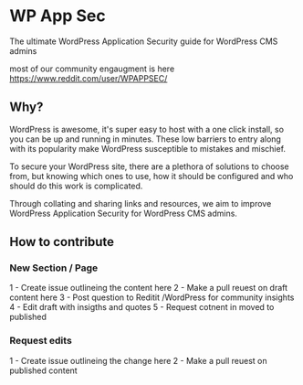 # WP App Sec

The ultimate WordPress Application Security guide for WordPress CMS admins

most of our community engaugment is here https://www.reddit.com/user/WPAPPSEC/

## Why?

WordPress is awesome, it's super easy to host with a one click install, so you can be up and running in minutes. These low barriers to entry along with its popularity make WordPress susceptible to mistakes and mischief.

To secure your WordPress site, there are a plethora of solutions to choose from, but knowing which ones to use, how it should be configured and who should do this work is complicated.

Through collating and sharing links and resources, we aim to improve WordPress Application Security for WordPress CMS admins.

## How to contribute

### New Section / Page 
1 - Create issue outlineing the content here 
2 - Make a pull reuest on draft content here 
3 - Post question to Reditit /WordPress for community insights
4 - Edit draft with insigths and quotes
5 - Request cotnent in moved to published 

### Request edits 
1 - Create issue outlineing the change here 
2 - Make a pull reuest on published content



